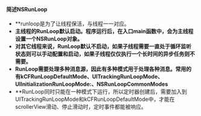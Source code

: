 #### 简述NSRunLoop



* **runloop是为了让线程保活，与线程一一对应。
* **主线程的RunLoop默认启动。程序运行后，在入口main函数中，会为主线程设置一个NSRunLoop对象。**
* **对其它线程来说，RunLoop默认不启动，如果子线程需要一直处于循环监听状态则可以手动配置和启动，如果子线程仅仅执行一个长时间的异步任务则不需要。**
* **RunLoop需要处理多种消息源，因此有多种模式用于处理各种消息。常用的有kCFRunLoopDefaultMode、UITrackingRunLoopMode、UIInitializationRunLoopMode:、NSRunLoopCommonModes**
* **RunLoop同时只能在一种模式下运行，所以定时器创建后，需要加入到UITrackingRunLoopMode和kCFRunLoopDefaultMode中，才能在scrollerView滑动、停止滑动时，定时事件都能被响应。


